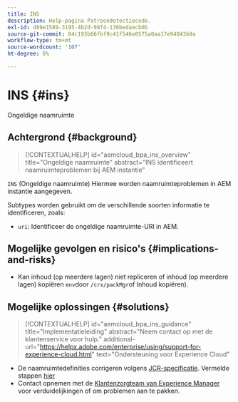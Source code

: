 ```yaml
---
title: INS
description: Help-pagina Patroondetectiecode.
exl-id: d89e1589-3195-4b2d-98f4-136bedaecb0b
source-git-commit: 84c193b66fbf9c41f546e8575a0aa17e94043b9a
workflow-type: tm+mt
source-wordcount: '107'
ht-degree: 0%

---
```


# INS {#ins}

Ongeldige naamruimte

## Achtergrond {#background}

>[!CONTEXTUALHELP]
>id="aemcloud_bpa_ins_overview"
>title="Ongeldige naamruimte"
>abstract="INS identificeert naamruimteproblemen bij AEM instantie"

`INS`  (Ongeldige naamruimte) Hiermee worden naamruimteproblemen in AEM instantie aangegeven.

Subtypes worden gebruikt om de verschillende soorten informatie te identificeren, zoals:

* `uri`: Identificeer de ongeldige naamruimte-URI in AEM.

## Mogelijke gevolgen en risico&#39;s {#implications-and-risks}

* Kan inhoud (op meerdere lagen) niet repliceren of inhoud (op meerdere lagen) kopiëren `env`door `/crx/packMgr`of Inhoud kopiëren).

## Mogelijke oplossingen {#solutions}

>[!CONTEXTUALHELP]
>id="aemcloud_bpa_ins_guidance"
>title="Implementatieleiding"
>abstract="Neem contact op met de klantenservice voor hulp."
>additional-url="https://helpx.adobe.com/enterprise/using/support-for-experience-cloud.html" text="Ondersteuning voor Experience Cloud"

* De naamruimtedefinities corrigeren volgens [JCR-specificatie](https://developer.adobe.com/experience-manager/reference-materials/spec/jcr/1.0/4.5_Namespaces.html). Vermelde stappen [hier](https://experienceleaguecommunities.adobe.com/t5/adobe-experience-manager/how-can-i-delete-a-namespace-created-in-crx/td-p/225163)
* Contact opnemen met de [Klantenzorgteam van Experience Manager](https://helpx.adobe.com/enterprise/using/support-for-experience-cloud.html) voor verduidelijkingen of om problemen aan te pakken.
